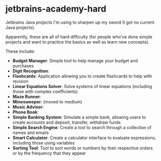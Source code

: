 # jetbrains-academy-hard

Jetbrains Java projects I'm using to sharpen up my sword (I got no current Java projects).

Apparently, these are all of hard difficulty (for people who've done simple projects and want to practice the basics as well as learn new concepts).

These include:

- **Budget Manager**: Simple tool to help manage your budget and purchases
- **Digit Recognition**: 
- **Flashcards**: Application allowing you to create flashcards to help with revision
- **Linear Equations Solver**: Solve systems of linear equations (including those with complex coefficients)
- **Maze Runner**: 
- **Minesweeper**: (moved to medium)
- **Music Advisor**: 
- **Phone Book**: 
- **Simple Banking System**: Simulate a simple bank, allowing users to create accounts and deposit, transfer, withdraw funds 
- **Simple Search Engine**: Create a tool to search through a collection of names and emails
- **Smart Calculator**: Create a calculator interface to evaluate expressions, including those using variables
- **Sorting Tool**: Tool to sort words or numbers by their respective orders or by the frequency that they appear
